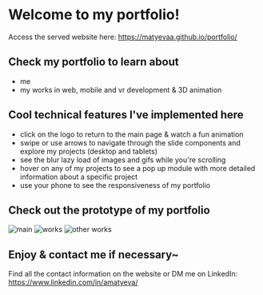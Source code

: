 # Welcome to my portfolio!

Access the served website here: https://matyevaa.github.io/portfolio/

## Check my portfolio to learn about

* me
* my works in web, mobile and vr development & 3D animation

## Cool technical features I've implemented here

* click on the logo to return to the main page & watch a fun animation
* swipe or use arrows to navigate through the slide components and explore my projects (desktop and tablets)
* see the blur lazy load of images and gifs while you're scrolling
* hover on any of my projects to see a pop up module with more detailed information about a specific project 
* use your phone to see the responsiveness of my portfolio

## Check out the prototype of my portfolio

![main](https://user-images.githubusercontent.com/59642740/181150396-993d26be-2c35-4bc1-aba4-0c02eabc7520.png)
![works](https://user-images.githubusercontent.com/59642740/181150414-cce5d230-7e41-4a11-9711-4b953ed9fb4e.png)
![other works](https://user-images.githubusercontent.com/59642740/181150426-d46927cd-50fc-4527-bf6f-20c3710bf080.png)

## Enjoy & contact me if necessary~

Find all the contact information on the website or DM me on LinkedIn: https://www.linkedin.com/in/amatyeva/
